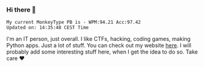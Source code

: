 ### Hi there 👋
<!-- PB START -->
```
My current MonkeyType PB is - WPM:94.21 Acc:97.42
Updated on: 14:35:48 CEST Time
```
<!-- PB END -->
I'm an IT person, just overall. I like CTFs, hacking, coding games, making Python apps. Just a lot of stuff.
You can check out my website [here](https://skill3472.github.io/).
I will probably add some interesting stuff here, when I get the idea to do so. Take care ❤️
